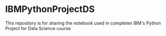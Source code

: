 # IBMPythonProjectDS
This repository is for sharing the notebook used in completen IBM's Python Project for Data Science course
